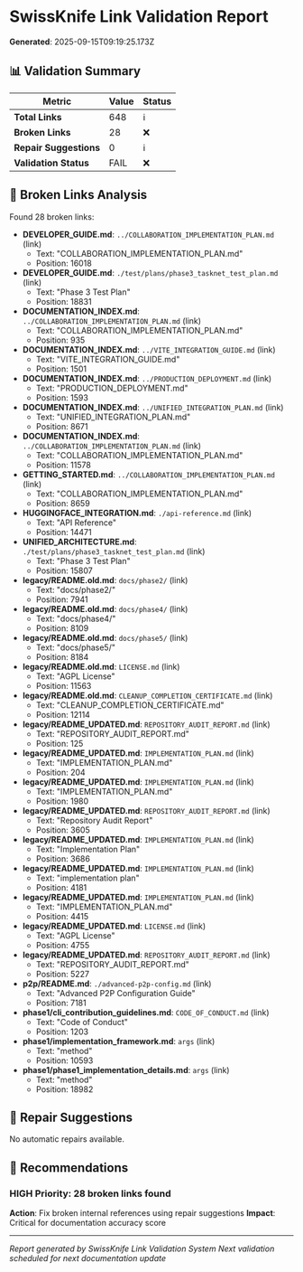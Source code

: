 # SwissKnife Link Validation Report

**Generated**: 2025-09-15T09:19:25.173Z

## 📊 Validation Summary

| Metric | Value | Status |
|--------|-------|--------|
| **Total Links** | 648 | ℹ️ |
| **Broken Links** | 28 | ❌ |
| **Repair Suggestions** | 0 | ℹ️ |
| **Validation Status** | FAIL | ❌ |

## 🔗 Broken Links Analysis

Found 28 broken links:

- **DEVELOPER_GUIDE.md**: `../COLLABORATION_IMPLEMENTATION_PLAN.md` (link)
  - Text: "COLLABORATION_IMPLEMENTATION_PLAN.md"
  - Position: 16018
- **DEVELOPER_GUIDE.md**: `./test/plans/phase3_tasknet_test_plan.md` (link)
  - Text: "Phase 3 Test Plan"
  - Position: 18831
- **DOCUMENTATION_INDEX.md**: `../COLLABORATION_IMPLEMENTATION_PLAN.md` (link)
  - Text: "COLLABORATION_IMPLEMENTATION_PLAN.md"
  - Position: 935
- **DOCUMENTATION_INDEX.md**: `../VITE_INTEGRATION_GUIDE.md` (link)
  - Text: "VITE_INTEGRATION_GUIDE.md"
  - Position: 1501
- **DOCUMENTATION_INDEX.md**: `../PRODUCTION_DEPLOYMENT.md` (link)
  - Text: "PRODUCTION_DEPLOYMENT.md"
  - Position: 1593
- **DOCUMENTATION_INDEX.md**: `../UNIFIED_INTEGRATION_PLAN.md` (link)
  - Text: "UNIFIED_INTEGRATION_PLAN.md"
  - Position: 8671
- **DOCUMENTATION_INDEX.md**: `../COLLABORATION_IMPLEMENTATION_PLAN.md` (link)
  - Text: "COLLABORATION_IMPLEMENTATION_PLAN.md"
  - Position: 11578
- **GETTING_STARTED.md**: `../COLLABORATION_IMPLEMENTATION_PLAN.md` (link)
  - Text: "COLLABORATION_IMPLEMENTATION_PLAN.md"
  - Position: 8659
- **HUGGINGFACE_INTEGRATION.md**: `./api-reference.md` (link)
  - Text: "API Reference"
  - Position: 14471
- **UNIFIED_ARCHITECTURE.md**: `./test/plans/phase3_tasknet_test_plan.md` (link)
  - Text: "Phase 3 Test Plan"
  - Position: 15807
- **legacy/README.old.md**: `docs/phase2/` (link)
  - Text: "docs/phase2/"
  - Position: 7941
- **legacy/README.old.md**: `docs/phase4/` (link)
  - Text: "docs/phase4/"
  - Position: 8109
- **legacy/README.old.md**: `docs/phase5/` (link)
  - Text: "docs/phase5/"
  - Position: 8184
- **legacy/README.old.md**: `LICENSE.md` (link)
  - Text: "AGPL License"
  - Position: 11563
- **legacy/README.old.md**: `CLEANUP_COMPLETION_CERTIFICATE.md` (link)
  - Text: "CLEANUP_COMPLETION_CERTIFICATE.md"
  - Position: 12114
- **legacy/README_UPDATED.md**: `REPOSITORY_AUDIT_REPORT.md` (link)
  - Text: "REPOSITORY_AUDIT_REPORT.md"
  - Position: 125
- **legacy/README_UPDATED.md**: `IMPLEMENTATION_PLAN.md` (link)
  - Text: "IMPLEMENTATION_PLAN.md"
  - Position: 204
- **legacy/README_UPDATED.md**: `IMPLEMENTATION_PLAN.md` (link)
  - Text: "IMPLEMENTATION_PLAN.md"
  - Position: 1980
- **legacy/README_UPDATED.md**: `REPOSITORY_AUDIT_REPORT.md` (link)
  - Text: "Repository Audit Report"
  - Position: 3605
- **legacy/README_UPDATED.md**: `IMPLEMENTATION_PLAN.md` (link)
  - Text: "Implementation Plan"
  - Position: 3686
- **legacy/README_UPDATED.md**: `IMPLEMENTATION_PLAN.md` (link)
  - Text: "implementation plan"
  - Position: 4181
- **legacy/README_UPDATED.md**: `IMPLEMENTATION_PLAN.md` (link)
  - Text: "IMPLEMENTATION_PLAN.md"
  - Position: 4415
- **legacy/README_UPDATED.md**: `LICENSE.md` (link)
  - Text: "AGPL License"
  - Position: 4755
- **legacy/README_UPDATED.md**: `REPOSITORY_AUDIT_REPORT.md` (link)
  - Text: "REPOSITORY_AUDIT_REPORT.md"
  - Position: 5227
- **p2p/README.md**: `./advanced-p2p-config.md` (link)
  - Text: "Advanced P2P Configuration Guide"
  - Position: 7181
- **phase1/cli_contribution_guidelines.md**: `CODE_OF_CONDUCT.md` (link)
  - Text: "Code of Conduct"
  - Position: 1203
- **phase1/implementation_framework.md**: `args` (link)
  - Text: "method"
  - Position: 10593
- **phase1/phase1_implementation_details.md**: `args` (link)
  - Text: "method"
  - Position: 18982


## 🔧 Repair Suggestions

No automatic repairs available.

## 🎯 Recommendations

### HIGH Priority: 28 broken links found
**Action**: Fix broken internal references using repair suggestions
**Impact**: Critical for documentation accuracy score


---

*Report generated by SwissKnife Link Validation System*
*Next validation scheduled for next documentation update*